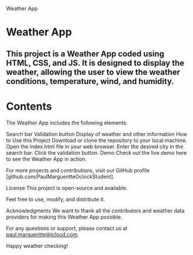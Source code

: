 Weather App
# Weather App

## This project is a Weather App coded using HTML, CSS, and JS. It is designed to display the weather, allowing the user to view the weather conditions, temperature, wind, and humidity.

# Contents
The Weather App includes the following elements:

Search bar
Validation button
Display of weather and other information
How to Use this Project
Download or clone the repository to your local machine.
Open the index.html file in your web browser.
Enter the desired city in the search bar.
Click the validation button.
Demo
Check out the live demo here to see the Weather App in action.


For more projects and contributions, visit our GitHub profile [github.com/PaulMargueritteOclockStudent].

License
This project is open-source and available.

Feel free to use, modify, and distribute it.

Acknowledgments
We want to thank all the contributors and weather data providers for making this Weather App possible.

For any questions or support, please contact us at paul.margueritte@icloud.com.

Happy weather checking!
